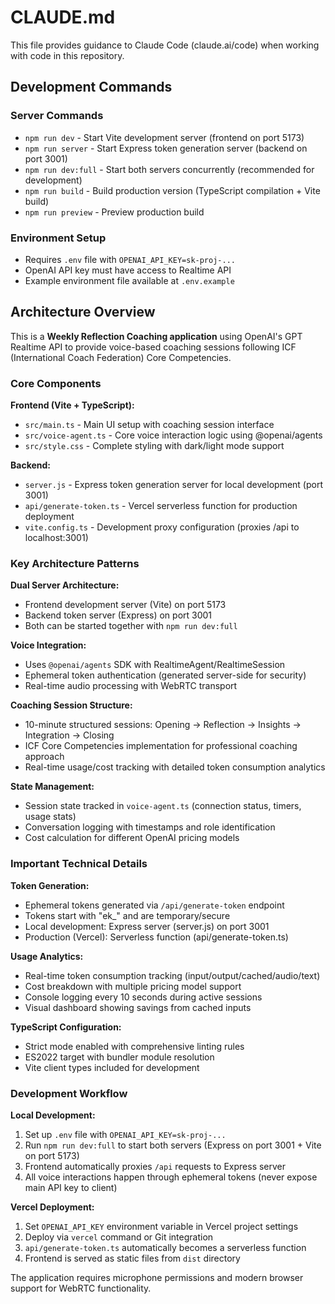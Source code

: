 # CLAUDE.md

This file provides guidance to Claude Code (claude.ai/code) when working with code in this repository.

## Development Commands

### Server Commands
- `npm run dev` - Start Vite development server (frontend on port 5173)
- `npm run server` - Start Express token generation server (backend on port 3001)
- `npm run dev:full` - Start both servers concurrently (recommended for development)
- `npm run build` - Build production version (TypeScript compilation + Vite build)
- `npm run preview` - Preview production build

### Environment Setup
- Requires `.env` file with `OPENAI_API_KEY=sk-proj-...`
- OpenAI API key must have access to Realtime API
- Example environment file available at `.env.example`

## Architecture Overview

This is a **Weekly Reflection Coaching application** using OpenAI's GPT Realtime API to provide voice-based coaching sessions following ICF (International Coach Federation) Core Competencies.

### Core Components

**Frontend (Vite + TypeScript):**
- `src/main.ts` - Main UI setup with coaching session interface
- `src/voice-agent.ts` - Core voice interaction logic using @openai/agents
- `src/style.css` - Complete styling with dark/light mode support

**Backend:**
- `server.js` - Express token generation server for local development (port 3001)
- `api/generate-token.ts` - Vercel serverless function for production deployment
- `vite.config.ts` - Development proxy configuration (proxies /api to localhost:3001)

### Key Architecture Patterns

**Dual Server Architecture:**
- Frontend development server (Vite) on port 5173
- Backend token server (Express) on port 3001
- Both can be started together with `npm run dev:full`

**Voice Integration:**
- Uses `@openai/agents` SDK with RealtimeAgent/RealtimeSession
- Ephemeral token authentication (generated server-side for security)
- Real-time audio processing with WebRTC transport

**Coaching Session Structure:**
- 10-minute structured sessions: Opening → Reflection → Insights → Integration → Closing
- ICF Core Competencies implementation for professional coaching approach
- Real-time usage/cost tracking with detailed token consumption analytics

**State Management:**
- Session state tracked in `voice-agent.ts` (connection status, timers, usage stats)
- Conversation logging with timestamps and role identification
- Cost calculation for different OpenAI pricing models

### Important Technical Details

**Token Generation:**
- Ephemeral tokens generated via `/api/generate-token` endpoint
- Tokens start with "ek_" and are temporary/secure
- Local development: Express server (server.js) on port 3001
- Production (Vercel): Serverless function (api/generate-token.ts)

**Usage Analytics:**
- Real-time token consumption tracking (input/output/cached/audio/text)
- Cost breakdown with multiple pricing model support
- Console logging every 10 seconds during active sessions
- Visual dashboard showing savings from cached inputs

**TypeScript Configuration:**
- Strict mode enabled with comprehensive linting rules
- ES2022 target with bundler module resolution
- Vite client types included for development

### Development Workflow

**Local Development:**
1. Set up `.env` file with `OPENAI_API_KEY=sk-proj-...`
2. Run `npm run dev:full` to start both servers (Express on port 3001 + Vite on port 5173)
3. Frontend automatically proxies `/api` requests to Express server
4. All voice interactions happen through ephemeral tokens (never expose main API key to client)

**Vercel Deployment:**
1. Set `OPENAI_API_KEY` environment variable in Vercel project settings
2. Deploy via `vercel` command or Git integration
3. `api/generate-token.ts` automatically becomes a serverless function
4. Frontend is served as static files from `dist` directory

The application requires microphone permissions and modern browser support for WebRTC functionality.